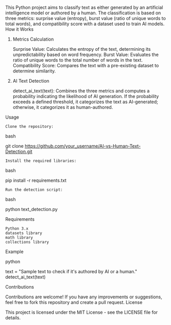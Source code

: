 
This Python project aims to classify text as either generated by an artificial intelligence model or authored by a human. The classification is based on three metrics: surprise value (entropy), burst value (ratio of unique words to total words), and compatibility score with a dataset used to train AI models.
How it Works
1. Metrics Calculation

    Surprise Value: Calculates the entropy of the text, determining its unpredictability based on word frequency.
    Burst Value: Evaluates the ratio of unique words to the total number of words in the text.
    Compatibility Score: Compares the text with a pre-existing dataset to determine similarity.

2. AI Text Detection

    detect_ai_text(text): Combines the three metrics and computes a probability indicating the likelihood of AI generation.
    If the probability exceeds a defined threshold, it categorizes the text as AI-generated; otherwise, it categorizes it as human-authored.

Usage

    Clone the repository:

bash

git clone https://github.com/your_username/AI-vs-Human-Text-Detection.git

    Install the required libraries:

bash

pip install -r requirements.txt

    Run the detection script:

bash

python text_detection.py

Requirements

    Python 3.x
    datasets library
    math library
    collections library

Example

python

text = "Sample text to check if it's authored by AI or a human."
detect_ai_text(text)

Contributions

Contributions are welcome! If you have any improvements or suggestions, feel free to fork this repository and create a pull request.
License

This project is licensed under the MIT License - see the LICENSE file for details.
